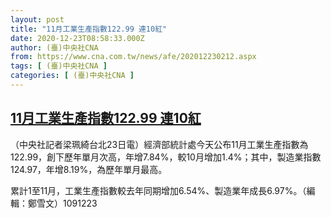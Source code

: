```yaml
---
layout: post
title: "11月工業生產指數122.99 連10紅"
date: 2020-12-23T08:58:33.000Z
author: (臺)中央社CNA
from: https://www.cna.com.tw/news/afe/202012230212.aspx
tags: [ (臺)中央社CNA ]
categories: [ (臺)中央社CNA ]
---
```

<!--1608713913000-->
[11月工業生產指數122.99 連10紅](https://www.cna.com.tw/news/afe/202012230212.aspx)
------

<div>
<div></div><div class="paragraph"><p>（中央社記者梁珮綺台北23日電）經濟部統計處今天公布11月工業生產指數為122.99，創下歷年單月次高，年增7.84%，較10月增加1.4%；其中，製造業指數124.97，年增8.19%，為歷年單月最高。</p><p>累計1至11月，工業生產指數較去年同期增加6.54%、製造業年成長6.97%。（編輯：鄭雪文）1091223</p></div>
</div>
